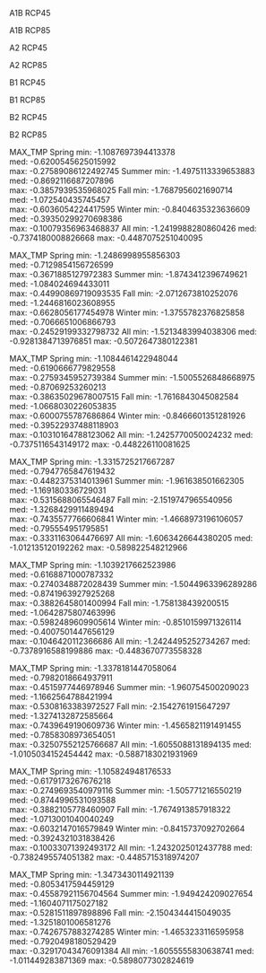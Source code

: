 A1B RCP45

A1B RCP85

A2 RCP45

A2 RCP85

B1 RCP45

B1 RCP85

B2 RCP45

B2 RCP85


MAX_TMP
Spring
	min: -1.1087697394413378                    
	med: -0.6200545625015992                    
	max: -0.27589086122492745
Summer
	min: -1.4975113339653883                    
	med: -0.8692116687207896                    
	max: -0.3857939535968025
Fall
	min: -1.7687956021690714                    
	med: -1.072540435745457                    
	max: -0.6036054224417595
Winter
	min: -0.8404635323636609                    
	med: -0.39350299270698386                    
	max: -0.10079356963468837
All
	min: -1.2419988280860426
	med: -0.7374180008826668
	max: -0.4487075251040095

MAX_TMP
Spring
	min: -1.2486998955856303                    
	med: -0.7129854156726599                    
	max: -0.3671885127972383
Summer
	min: -1.8743412396749621                    
	med: -1.084024694433011                    
	max: -0.44990869719093535
Fall
	min: -2.0712673810252076                    
	med: -1.2446816023608955                    
	max: -0.6628056177454978
Winter
	min: -1.3755782376825858                    
	med: -0.7066651006866793                    
	max: -0.24529199332798732
All
	min: -1.5213483994038306
	med: -0.9281384713976851
	max: -0.5072647380122381

MAX_TMP
Spring
	min: -1.1084461422948044                    
	med: -0.6190666779829558                    
	max: -0.2759345952739384
Summer
	min: -1.5005526848668975                    
	med: -0.87069253260213                    
	max: -0.38635029678007515
Fall
	min: -1.7616843045082584                    
	med: -1.0668030226053835                    
	max: -0.6000755787686864
Winter
	min: -0.8466601351281926                    
	med: -0.39522937488118903                    
	max: -0.10310164788123062
All
	min: -1.2425770050024232
	med: -0.7375116543149172
	max: -0.448226110081625

MAX_TMP
Spring
	min: -1.3315725217667287                    
	med: -0.7947765847619432                    
	max: -0.4482375314013961
Summer
	min: -1.961638501662305                    
	med: -1.169180336729031                    
	max: -0.5315688065546487
Fall
	min: -2.1519747965540956                    
	med: -1.3268429911489494                    
	max: -0.7435577766606841
Winter
	min: -1.4668973196106057                    
	med: -0.795554951795851                    
	max: -0.3331163064476697
All
	min: -1.6063426644380205
	med: -1.012135120192262
	max: -0.589822548212966

MAX_TMP
Spring
	min: -1.1039217662523986                    
	med: -0.6168871000787332                    
	max: -0.2740348872028439
Summer
	min: -1.5044963396289286                    
	med: -0.8741963927925268                    
	max: -0.3882645801400994
Fall
	min: -1.758138439200515                    
	med: -1.0642875807463996                    
	max: -0.5982489609905614
Winter
	min: -0.8510159971326114                    
	med: -0.4007501447656129                    
	max: -0.1046420112366686
All
	min: -1.2424495252734267
	med: -0.7378916588199886
	max: -0.4483670773558328

MAX_TMP
Spring
	min: -1.3378181447058064                    
	med: -0.7982018664937911                    
	max: -0.4515977446978946
Summer
	min: -1.960754500209023                    
	med: -1.1662564788421994                    
	max: -0.5308163383972527
Fall
	min: -2.1542761915647297                    
	med: -1.3274132872585664                    
	max: -0.7439649190609736
Winter
	min: -1.4565821191491455                    
	med: -0.7858308973654051                    
	max: -0.32507552125766687
All
	min: -1.6055088131894135
	med: -1.0105034152454442
	max: -0.5887183021931969

MAX_TMP
Spring
	min: -1.105824948176533                    
	med: -0.6179173267676218                    
	max: -0.2749693540979116
Summer
	min: -1.505771216550219                    
	med: -0.8744996531093588                    
	max: -0.3882105778460907
Fall
	min: -1.7674913857918322                    
	med: -1.0713001040040249                    
	max: -0.6032147016579849
Winter
	min: -0.8415737092702664                    
	med: -0.3924321031838426                    
	max: -0.10033071392493172
All
	min: -1.2432025012437788
	med: -0.7382495574051382
	max: -0.4485715318974207

MAX_TMP
Spring
	min: -1.3473430114921139                    
	med: -0.8053417594459129                    
	max: -0.45587921156704564
Summer
	min: -1.949424209027654                    
	med: -1.1604071175027182                    
	max: -0.5281511897898896
Fall
	min: -2.1504344415049035                    
	med: -1.3251801006581276                    
	max: -0.7426757883274285
Winter
	min: -1.4653233116595958                    
	med: -0.7920498180529429                    
	max: -0.32917043476091384
All
	min: -1.6055555830638741
	med: -1.011449283871369
	max: -0.5898077302824619
